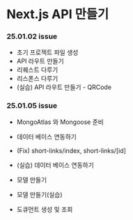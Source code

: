 # Next.js API 만들기

### 25.01.02 issue

- 초기 프로젝트 파일 생성
- API 라우트 만들기
- 리퀘스트 다루기
- 리스폰스 다루기
- (실습) API 라우트 만들기 - QRCode

### 25.01.05 issue

- MongoAtlas 와 Mongoose 준비
- 데이터 베이스 연동하기
- (Fix) short-links/index, short-links/[id]
- (실습) 데이터 베이스 연동하기

- 모델 만들기
- 모델 만들기(실습)
- 도큐먼트 생성 및 조회
